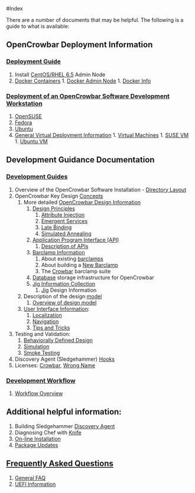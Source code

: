 #Index

There are a number of documents that may be helpful. The following is a guide to what is available:

## OpenCrowbar Deployment Information
### [Deployment Guide](./deployment-guide)
  1. Install [CentOS/RHEL 6.5](./deployment-guide/Install-CentOS-RHEL-6.5-AdminNode.md) Admin Node
  1. [Docker Containers](./development-guides/dev-systems/docker)
    1. [Docker Admin Node](./development-guides/dev-systems/docker/docker-admin.md)
    1. [Docker Info](./development-guides/dev-systems/docker/README.md)

### [Deployment of an OpenCrowbar Software Development Workstation](./dev-systems/.)

  1. [OpenSUSE](./development-guides/dev-systems/dev-openSUSE-images.md)
  1. [Fedora](./development-guides/dev-systems/dev-vm-Fedora.md)
  1. [Ubuntu](./development-guides/dev-systems/dev-ubuntu-12.04.03.md)
  1. [General Virtual Deployment Information](./development-guides/dev-systems/.)
    1. [Virtual Machines](./development-guides/dev-systems/dev-vm.md)
    1. [SUSE VM](./development-guides/dev-systems/dev-vm-SUSE.md)
    1. [Ubuntu VM](./development-guides/dev-systems/dev-vm-Ubuntu.md)

## Development Guidance Documentation
### [Development Guides](./development-guides)

  1. Overview of the OpenCrowbar Software Installation - [Directory Layout](./OpenCrowbar-DirectoryLayout.md)
  1. OpenCrowbar Key Design [Concepts](./development-guides/concepts/concepts.md)
      1. More detailed [OpenCrowbar Design Information](./development-guides/concepts/OCB-DesignInfo.md)
           1. [Design Principles](./principles/README.md)
              1. [Attribute Injection](./principles/attribute_injection.md)
              1. [Emergent Services](./principles/emergent_services.md)
              1. [Late Binding](./princples/late_binding.md)
              1. [Simulated Annealing](./principles/simulated_annealing.md)
           1. [Application Program Interface (API)](./development-guides/api/.)
              1. [Description of APIs](./development-guides/api/api.md)
           1. [Barclamp Information](./development-guides/barclamps/.)
              1. About existing [barclamps](./development-guides/barclamps/barlcmaps.md)
              1. About building a [New Barclamp](./development-guides/barclamps/new_barclamp.md)
              1. The [Crowbar](./development-guides/barclamps/crowbar.md)  barclamp suite
           1. [Database](./development-guides/database/database.md) storage infrastructure for OpenCrowbar
           1. [Jig Information Collection](./development-guides/jigs/.)
              1. [Jig](./development-guides/jigs/jigs.md) Design Information
      1. Description of the design [model](./development-guides/model/.)
           1. [Overview of design model](./development-guides/model/model.md)
      1. [User Interface Information](./development-guides/ui/.):
           1. [Localization](./development-guides/ui/localization.md)
           1. [Navigation](./development-guides/ui/navigation.md)
           1. [Tips and Tricks](./development-guides/ui/tips_and_tricks.md)
  1. Testing and Validation:
      1. [Behaviorally Defined Design](./development-guides/testing/bdd.md)
      1. [Simulation](./development-guides/testing/simulator.md)
      1. [Smoke Testing](./development-guides/workflow/smoketesting.md)
  1. Discovery Agent (Sledgehammer) [Hooks](./development-guides/workflow/sledgehammer-hooks.md)
  1. Licenses: [Crowbar](./licenses/crowbar.md), [Wrong Name](./licenses/wrong_name.md)

### [Development Workflow](./development-guides/workflow/.)
  1. [Workflow Overview](./development-guides/workflow/dev-workflow-overview.md)

## Additional helpful information:

  1. Building Sledgehammer [Discovery Agent](./development-guides/workflow/dev-build-sledgehammer.md)
  1. Diagnosing Chef with [Knife](./development-guides/workflow/knife-config.md)
  1. [On-line Installation](./development-guides/workflow/online-install.md)
  1. [Package Updates](./development-guides/workflow/package-updates.md)


## [Frequently Asked Questions](./faq/.)
  1. [General FAQ](./faq/faq.md)
  1. [UEFI Information](./faq/UEFI.md)
